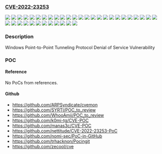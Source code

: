### [CVE-2022-23253](https://cve.mitre.org/cgi-bin/cvename.cgi?name=CVE-2022-23253)
![](https://img.shields.io/static/v1?label=Product&message=Windows%2010%20Version%201507&color=blue)
![](https://img.shields.io/static/v1?label=Product&message=Windows%2010%20Version%201607&color=blue)
![](https://img.shields.io/static/v1?label=Product&message=Windows%2010%20Version%201809&color=blue)
![](https://img.shields.io/static/v1?label=Product&message=Windows%2010%20Version%201909&color=blue)
![](https://img.shields.io/static/v1?label=Product&message=Windows%2010%20Version%2020H2&color=blue)
![](https://img.shields.io/static/v1?label=Product&message=Windows%2010%20Version%2021H1&color=blue)
![](https://img.shields.io/static/v1?label=Product&message=Windows%2010%20Version%2021H2&color=blue)
![](https://img.shields.io/static/v1?label=Product&message=Windows%2011%20version%2021H2&color=blue)
![](https://img.shields.io/static/v1?label=Product&message=Windows%207%20Service%20Pack%201&color=blue)
![](https://img.shields.io/static/v1?label=Product&message=Windows%207&color=blue)
![](https://img.shields.io/static/v1?label=Product&message=Windows%208.1&color=blue)
![](https://img.shields.io/static/v1?label=Product&message=Windows%20Server%202008%20R2%20Service%20Pack%201%20(Server%20Core%20installation)&color=blue)
![](https://img.shields.io/static/v1?label=Product&message=Windows%20Server%202008%20R2%20Service%20Pack%201&color=blue)
![](https://img.shields.io/static/v1?label=Product&message=Windows%20Server%202012%20(Server%20Core%20installation)&color=blue)
![](https://img.shields.io/static/v1?label=Product&message=Windows%20Server%202012%20R2%20(Server%20Core%20installation)&color=blue)
![](https://img.shields.io/static/v1?label=Product&message=Windows%20Server%202012%20R2&color=blue)
![](https://img.shields.io/static/v1?label=Product&message=Windows%20Server%202012&color=blue)
![](https://img.shields.io/static/v1?label=Product&message=Windows%20Server%202016%20(Server%20Core%20installation)&color=blue)
![](https://img.shields.io/static/v1?label=Product&message=Windows%20Server%202016&color=blue)
![](https://img.shields.io/static/v1?label=Product&message=Windows%20Server%202019%20(Server%20Core%20installation)&color=blue)
![](https://img.shields.io/static/v1?label=Product&message=Windows%20Server%202019&color=blue)
![](https://img.shields.io/static/v1?label=Product&message=Windows%20Server%202022&color=blue)
![](https://img.shields.io/static/v1?label=Product&message=Windows%20Server%20version%2020H2&color=blue)
![](https://img.shields.io/static/v1?label=Version&message=10.0.0%3C%2010.0.10240.19235%20&color=brighgreen)
![](https://img.shields.io/static/v1?label=Version&message=10.0.0%3C%2010.0.14393.5006%20&color=brighgreen)
![](https://img.shields.io/static/v1?label=Version&message=10.0.0%3C%2010.0.17763.2686%20&color=brighgreen)
![](https://img.shields.io/static/v1?label=Version&message=10.0.0%3C%2010.0.18363.2158%20&color=brighgreen)
![](https://img.shields.io/static/v1?label=Version&message=10.0.0%3C%2010.0.19042.1586%20&color=brighgreen)
![](https://img.shields.io/static/v1?label=Version&message=10.0.0%3C%2010.0.19043.1586%20&color=brighgreen)
![](https://img.shields.io/static/v1?label=Version&message=10.0.0%3C%2010.0.19044.1586%20&color=brighgreen)
![](https://img.shields.io/static/v1?label=Version&message=10.0.0%3C%2010.0.20348.587%20&color=brighgreen)
![](https://img.shields.io/static/v1?label=Version&message=10.0.0%3C%2010.0.22000.556%20&color=brighgreen)
![](https://img.shields.io/static/v1?label=Version&message=6.0.0%3C%206.1.7601.25898%20&color=brighgreen)
![](https://img.shields.io/static/v1?label=Version&message=6.1.0%3C%206.1.7601.25898%20&color=brighgreen)
![](https://img.shields.io/static/v1?label=Version&message=6.2.0%3C%206.2.9200.23645%20&color=brighgreen)
![](https://img.shields.io/static/v1?label=Version&message=6.3.0%3C%206.3.9600.20303%20&color=brighgreen)
![](https://img.shields.io/static/v1?label=Vulnerability&message=Denial%20of%20Service&color=brighgreen)

### Description

Windows Point-to-Point Tunneling Protocol Denial of Service Vulnerability

### POC

#### Reference
No PoCs from references.

#### Github
- https://github.com/ARPSyndicate/cvemon
- https://github.com/SYRTI/POC_to_review
- https://github.com/WhooAmii/POC_to_review
- https://github.com/k0mi-tg/CVE-POC
- https://github.com/manas3c/CVE-POC
- https://github.com/nettitude/CVE-2022-23253-PoC
- https://github.com/nomi-sec/PoC-in-GitHub
- https://github.com/trhacknon/Pocingit
- https://github.com/zecool/cve

